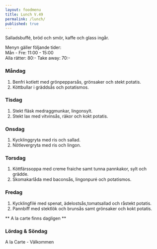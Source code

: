 ```yaml
---
layout: foodmenu
title: Lunch V.49
permalink: /lunch/
published: true
---
```

Salladsbuffé, bröd och smör, kaffe och glass ingår.

Menyn gäller följande tider:  
Mån - Fre: 11:00 - 15:00  
Alla rätter: 80:- Take away: 70:- 

### Måndag

1. Benfri kotlett med grönpepparsås, grönsaker och stekt potatis.
2. Köttbullar i gräddsås och potatismos.

### Tisdag

1. Stekt fläsk medraggmunkar, lingonsylt.
2. Stekt lax med vitvinsås, räkor och kokt potatis.


### Onsdag

1. Kycklinggryta med ris och sallad.
2. Nötlevergryta med ris och lingon.

### Torsdag
 
1. Köttfärssoppa med creme fraiche samt tunna pannkakor, sylt och grädde.
2. Skomakarlåda med baconsås, lingonpuré och potatismos.
 
### Fredag
 
1. Kycklingfilé med spenat, ädelostsås,tomatsallad och råstekt potatis.
2. Pannbiff med stektlök och brunsås samt grönsaker och kokt potatis.

** A la carte finns dagligen **  

### Lördag & Söndag
A la Carte - Välkommen
